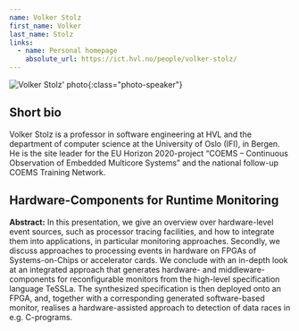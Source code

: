 ```yaml
---
name: Volker Stolz
first_name: Volker
last_name: Stolz
links:
  - name: Personal homepage
    absolute_url: https://ict.hvl.no/people/volker-stolz/
---
```


![Volker Stolz' photo](../../assets/img/people/volkerstolz.jpg){:class="photo-speaker"}

## Short bio

Volker Stolz is a professor in software engineering at HVL and the department of computer science at the University of Oslo (IFI), in Bergen. He is the site leader for the EU Horizon 2020-project “COEMS – Continuous Observation of Embedded Multicore Systems” and the national follow-up COEMS Training Network.


## Hardware-Components for Runtime Monitoring

__Abstract:__
In this presentation, we give an overview over hardware-level event sources, such as processor tracing facilities, and how to integrate them into applications, in particular monitoring approaches.
Secondly, we discuss approaches to processing events in hardware on FPGAs of Systems-on-Chips or accelerator cards.
We conclude with an in-depth look at an integrated approach that generates hardware- and middleware-components for reconfigurable monitors from the high-level specification language TeSSLa.
The synthesized specification is then deployed onto an FPGA, and, together with a corresponding generated software-based monitor, realises a hardware-assisted approach to detection of data races in e.g. C-programs.